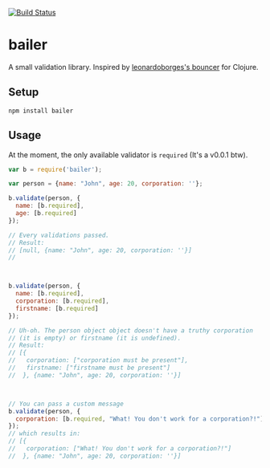 [![Build Status](https://travis-ci.org/dgellow/bailer.svg?branch=master)](https://travis-ci.org/dgellow/bailer)

# bailer

A small validation library. Inspired by [leonardoborges's bouncer](https://github.com/leonardoborges/bouncer) for Clojure.

## Setup

```
npm install bailer
```

## Usage

At the moment, the only available validator is `required` (It's a v0.0.1 btw).

```js
var b = require('bailer');

var person = {name: "John", age: 20, corporation: ''};

b.validate(person, {
  name: [b.required],
  age: [b.required]
});

// Every validations passed.
// Result:
// [null, {name: "John", age: 20, corporation: ''}]
//



b.validate(person, {
  name: [b.required],
  corporation: [b.required],
  firstname: [b.required]
});

// Uh-oh. The person object object doesn't have a truthy corporation
// (it is empty) or firstname (it is undefined).
// Result:
// [{
//   corporation: ["corporation must be present"],
//   firstname: ["firstname must be present"]
//  }, {name: "John", age: 20, corporation: ''}]



// You can pass a custom message
b.validate(person, {
  corporation: [b.required, "What! You don't work for a corporation?!"]
});
// which results in:
// [{
//   corporation: ["What! You don't work for a corporation?!"]
//  }, {name: "John", age: 20, corporation: ''}]
```
